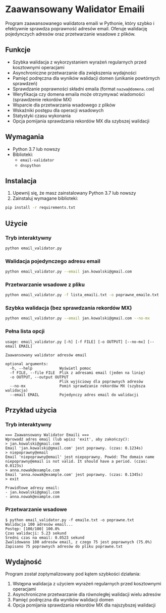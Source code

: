 # Zaawansowany Walidator Emaili

Program zaawansowanego walidatora emaili w Pythonie, który szybko i efektywnie sprawdza poprawność adresów email. Oferuje walidację pojedynczych adresów oraz przetwarzanie wsadowe z plików.

## Funkcje

- Szybka walidacja z wykorzystaniem wyrażeń regularnych przed kosztownymi operacjami
- Asynchroniczne przetwarzanie dla zwiększenia wydajności
- Pamięć podręczna dla wyników walidacji domen (unikanie powtórnych sprawdzeń)
- Sprawdzanie poprawności składni emaila (format `nazwa@domena.com`)
- Weryfikacja czy domena emaila może otrzymywać wiadomości (sprawdzenie rekordów MX)
- Wsparcie dla przetwarzania wsadowego z plików
- Wskaźniki postępu dla operacji wsadowych
- Statystyki czasu wykonania
- Opcja pomijania sprawdzania rekordów MX dla szybszej walidacji

## Wymagania

- Python 3.7 lub nowszy
- Biblioteki:
  - `email-validator`
  - `dnspython`

## Instalacja

1. Upewnij się, że masz zainstalowany Python 3.7 lub nowszy
2. Zainstaluj wymagane biblioteki:

```bash
pip install -r requirements.txt
```

## Użycie

### Tryb interaktywny

```bash
python email_validator.py
```

### Walidacja pojedynczego adresu email

```bash
python email_validator.py --email jan.kowalski@gmail.com
```

### Przetwarzanie wsadowe z pliku

```bash
python email_validator.py -f lista_emaili.txt -o poprawne_emaile.txt
```

### Szybka walidacja (bez sprawdzania rekordów MX)

```bash
python email_validator.py --email jan.kowalski@gmail.com --no-mx
```

### Pełna lista opcji

```
usage: email_validator.py [-h] [-f FILE] [-o OUTPUT] [--no-mx] [--email EMAIL]

Zaawansowany walidator adresów email

optional arguments:
  -h, --help            Wyświetl pomoc
  -f FILE, --file FILE  Plik z adresami email (jeden na linię)
  -o OUTPUT, --output OUTPUT
                        Plik wyjściowy dla poprawnych adresów
  --no-mx               Pomiń sprawdzanie rekordów MX (szybsza walidacja)
  --email EMAIL         Pojedynczy adres email do walidacji
```

## Przykład użycia

### Tryb interaktywny

```
=== Zaawansowany Walidator Emaili ===
Wprowadź adres email (lub wpisz 'exit', aby zakończyć):
> jan.kowalski@gmail.com
Email 'jan.kowalski@gmail.com' jest poprawny. (czas: 0.1234s)
> niepoprawny@email
Email 'niepoprawny@email' jest niepoprawny. Powód: The domain name niepoprawny@email is not valid. It should have a period. (czas: 0.0123s)
> anna.nowak@example.com
Email 'anna.nowak@example.com' jest poprawny. (czas: 0.1345s)
> exit

Prawidłowe adresy email:
- jan.kowalski@gmail.com
- anna.nowak@example.com
```

### Przetwarzanie wsadowe

```
$ python email_validator.py -f emaile.txt -o poprawne.txt
Walidacja 100 adresów email...
Postęp: [100/100] 100.0%
Czas walidacji: 5.23 sekund
Średni czas na email: 0.0523 sekund
Zwalidowano 100 adresów email, z czego 75 jest poprawnych (75.0%)
Zapisano 75 poprawnych adresów do pliku poprawne.txt
```

## Wydajność

Program został zoptymalizowany pod kątem szybkości działania:

1. Wstępna walidacja z użyciem wyrażeń regularnych przed kosztownymi operacjami
2. Asynchroniczne przetwarzanie dla równoległej walidacji wielu adresów
3. Pamięć podręczna dla wyników walidacji domen
4. Opcja pomijania sprawdzania rekordów MX dla najszybszej walidacji